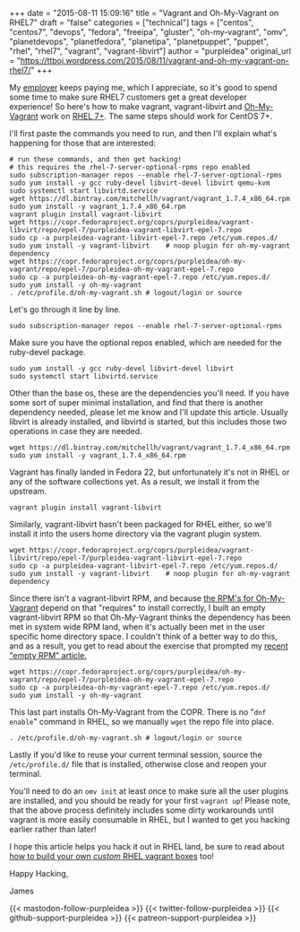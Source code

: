 +++
date = "2015-08-11 15:09:16"
title = "Vagrant and Oh-My-Vagrant on RHEL7"
draft = "false"
categories = ["technical"]
tags = ["centos", "centos7", "devops", "fedora", "freeipa", "gluster", "oh-my-vagrant", "omv", "planetdevops", "planetfedora", "planetipa", "planetpuppet", "puppet", "rhel", "rhel7", "vagrant", "vagrant-libvirt"]
author = "purpleidea"
original_url = "https://ttboj.wordpress.com/2015/08/11/vagrant-and-oh-my-vagrant-on-rhel7/"
+++

My <a href="https://redhat.com/">employer</a> keeps paying me, which I appreciate, so it's good to spend some time to make sure RHEL7 customers get a great developer experience! So here's how to make vagrant, vagrant-libvirt and <a href="/tags/oh-my-vagrant/">Oh-My-Vagrant</a> work on <a href="http://red.ht/1Aowjfh">RHEL 7+</a>. The same steps should work for CentOS 7+.

I'll first paste the commands you need to run, and then I'll explain what's happening for those that are interested:
```
# run these commands, and then get hacking!
# this requires the rhel-7-server-optional-rpms repo enabled
sudo subscription-manager repos --enable rhel-7-server-optional-rpms
sudo yum install -y gcc ruby-devel libvirt-devel libvirt qemu-kvm
sudo systemctl start libvirtd.service
wget https://dl.bintray.com/mitchellh/vagrant/vagrant_1.7.4_x86_64.rpm
sudo yum install -y vagrant_1.7.4_x86_64.rpm
vagrant plugin install vagrant-libvirt
wget https://copr.fedoraproject.org/coprs/purpleidea/vagrant-libvirt/repo/epel-7/purpleidea-vagrant-libvirt-epel-7.repo
sudo cp -a purpleidea-vagrant-libvirt-epel-7.repo /etc/yum.repos.d/
sudo yum install -y vagrant-libvirt    # noop plugin for oh-my-vagrant dependency
wget https://copr.fedoraproject.org/coprs/purpleidea/oh-my-vagrant/repo/epel-7/purpleidea-oh-my-vagrant-epel-7.repo
sudo cp -a purpleidea-oh-my-vagrant-epel-7.repo /etc/yum.repos.d/
sudo yum install -y oh-my-vagrant
. /etc/profile.d/oh-my-vagrant.sh # logout/login or source
```
Let's go through it line by line.
```
sudo subscription-manager repos --enable rhel-7-server-optional-rpms
```
Make sure you have the optional repos enabled, which are needed for the ruby-devel package.
```
sudo yum install -y gcc ruby-devel libvirt-devel libvirt
sudo systemctl start libvirtd.service
```
Other than the base os, these are the dependencies you'll need. If you have some sort of super minimal installation, and find that there is another dependency needed, please let me know and I'll update this article. Usually libvirt is already installed, and libvirtd is started, but this includes those two operations in case they are needed.
```
wget https://dl.bintray.com/mitchellh/vagrant/vagrant_1.7.4_x86_64.rpm
sudo yum install -y vagrant_1.7.4_x86_64.rpm
```
Vagrant has finally landed in Fedora 22, but unfortunately it's not in RHEL or any of the software collections yet. As a result, we install it from the upstream.
```
vagrant plugin install vagrant-libvirt
```
Similarly, vagrant-libvirt hasn't been packaged for RHEL either, so we'll install it into the users home directory via the vagrant plugin system.
```
wget https://copr.fedoraproject.org/coprs/purpleidea/vagrant-libvirt/repo/epel-7/purpleidea-vagrant-libvirt-epel-7.repo
sudo cp -a purpleidea-vagrant-libvirt-epel-7.repo /etc/yum.repos.d/
sudo yum install -y vagrant-libvirt    # noop plugin for oh-my-vagrant dependency
```
Since there isn't a vagrant-libvirt RPM, and because <a href="/blog/2015/07/08/oh-my-vagrant-mainstream-mode-and-copr-rpms/">the RPM's for Oh-My-Vagrant</a> depend on that "requires" to install correctly, I built an empty vagrant-libvirt RPM so that Oh-My-Vagrant thinks the dependency has been met in system wide RPM land, when it's actually been met in the user specific home directory space. I couldn't think of a better way to do this, and as a result, you get to read about the exercise that prompted my <a href="/blog/2015/08/11/making-an-empty-rpm/">recent "empty RPM" article.</a>
```
wget https://copr.fedoraproject.org/coprs/purpleidea/oh-my-vagrant/repo/epel-7/purpleidea-oh-my-vagrant-epel-7.repo
sudo cp -a purpleidea-oh-my-vagrant-epel-7.repo /etc/yum.repos.d/
sudo yum install -y oh-my-vagrant
```
This last part installs Oh-My-Vagrant from the COPR. There is no "<code>dnf enable</code>" command in RHEL, so we manually <code>wget</code> the repo file into place.
```
. /etc/profile.d/oh-my-vagrant.sh # logout/login or source
```
Lastly if you'd like to reuse your current terminal session, source the <code>/etc/profile.d/</code> file that is installed, otherwise close and reopen your terminal.

You'll need to do an <code>omv init</code> at least once to make sure all the user plugins are installed, and you should be ready for your first <code>vagrant up</code>! Please note, that the above process definitely includes some dirty workarounds until vagrant is more easily consumable in RHEL, but I wanted to get you hacking earlier rather than later!

I hope this article helps you hack it out in RHEL land, be sure to read about <a href="/blog/2015/02/23/building-rhel-vagrant-boxes-with-vagrant-builder/">how to build your own <em>custom</em> RHEL vagrant boxes</a> too!

Happy Hacking,

James

{{< mastodon-follow-purpleidea >}}
{{< twitter-follow-purpleidea >}}
{{< github-support-purpleidea >}}
{{< patreon-support-purpleidea >}}
